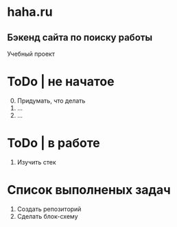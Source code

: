 # haha.ru
## Бэкенд сайта по поиску работы
Учебный проект

# ToDo | не начатое
0. Придумать, что делать
1. ...
2. ...

# ToDo | в работе
1. Изучить стек
   
# Cписок выполненых задач
1. Создать репозиторий
2. Сделать блок-схему

